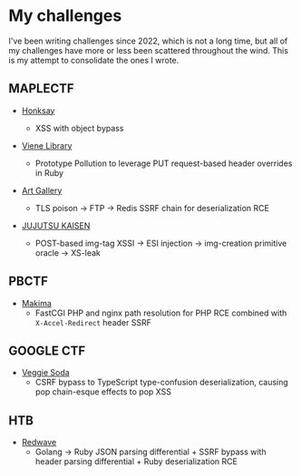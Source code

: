 # My challenges

I've been writing challenges since 2022, which is not a long time, but all of my challenges have more or less been scattered throughout the wind. This is my attempt to consolidate the ones I wrote. 

## MAPLECTF

* [Honksay](https://github.com/ubcctf/maple-ctf-2022-public/tree/main/web/honksay)
    * XSS with object bypass

* [Viene Library](https://jamvie.net/posts/2022/09/maplectf-2022-vies-challenges/#viene-library-11-solves)
    * Prototype Pollution to leverage PUT request-based header overrides in Ruby

* [Art Gallery](https://jamvie.net/posts/2022/09/maplectf-2022-vies-challenges/#art-gallery-3-solves)
    * TLS poison -> FTP -> Redis SSRF chain for deserialization RCE

* [JUJUTSU KAISEN](https://jamvie.net/posts/2023/10/maplectf-2023-jujutsu-kaisen/)
    * POST-based img-tag XSSI -> ESI injection -> img-creation primitive oracle -> XS-leak 

## PBCTF

* [Makima](posts/2023/02/pbctf-2023-jazzy-x-vie-chals/#makima)
    * FastCGI PHP and nginx path resolution for PHP RCE combined with `X-Accel-Redirect` header SSRF

## GOOGLE CTF

* [Veggie Soda](https://github.com/google/google-ctf/tree/master/2023/quals/web-vegsoda)
    * CSRF bypass to TypeScript type-confusion deserialization, causing pop chain-esque effects to pop XSS

## HTB 

* [Redwave](https://www.hackthebox.com/events/htb-business-ctf-2023)
    * Golang -> Ruby JSON parsing differential + SSRF bypass with header parsing differential + Ruby deserialization RCE